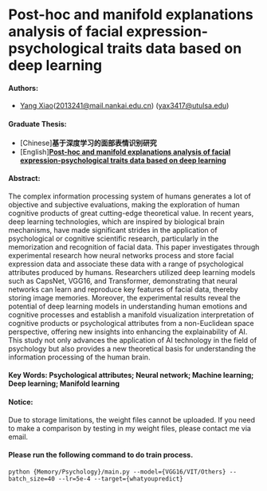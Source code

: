 # Post-hoc and manifold explanations analysis of facial expression-psychological traits data based on deep learning

#### Authors: 
- [Yang Xiao](https://scholar.google.co.uk/citations?hl=zh-TW&user=FvnT29sAAAAJ)(2013241@mail.nankai.edu.cn) (yax3417@utulsa.edu)

#### Graduate Thesis: 
 - [Chinese]**基于深度学习的面部表情识别研究**
 - [English]**[Post-hoc and manifold explanations analysis of facial expression-psychological traits data based on deep learning](http://arxiv.org/abs/2404.18352)**

#### Abstract: 
The complex information processing system of humans generates a lot of objective and subjective evaluations, making the exploration of human cognitive products of great cutting-edge theoretical value. In recent years, deep learning technologies, which are inspired by biological brain mechanisms, have made significant strides in the application of psychological or cognitive scientific research, particularly in the memorization and recognition of facial data. This paper investigates through experimental research how neural networks process and store facial expression data and associate these data with a range of psychological attributes produced by humans. Researchers utilized deep learning models such as CapsNet, VGG16, and Transformer, demonstrating that neural networks can learn and reproduce key features of facial data, thereby storing image memories. Moreover, the experimental results reveal the potential of deep learning models in understanding human emotions and cognitive processes and establish a manifold visualization interpretation of cognitive products or psychological attributes from a non-Euclidean space perspective, offering new insights into enhancing the explainability of AI. This study not only advances the application of AI technology in the field of psychology but also provides a new theoretical basis for understanding the information processing of the human brain.

#### Key Words: Psychological attributes; Neural network; Machine learning; Deep learning; Manifold learning

#### Notice: 
Due to storage limitations, the weight files cannot be uploaded. If you need to make a comparison by testing in my weight files, please contact me via email.

#### Please run the following command to do train process.
```
python {Memory/Psychology}/main.py --model={VGG16/VIT/Others} --batch_size=40 --lr=5e-4 --target={whatyoupredict} 
```


